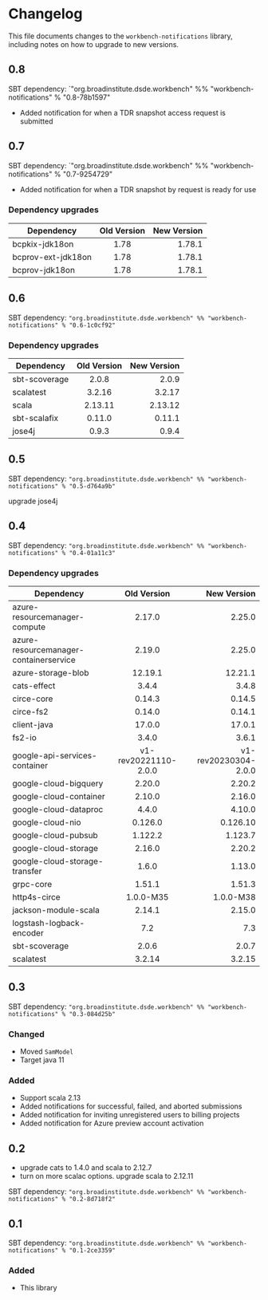 # Changelog

This file documents changes to the `workbench-notifications` library, including notes on how to upgrade to new versions.

## 0.8

SBT dependency: `"org.broadinstitute.dsde.workbench" %% "workbench-notifications" % "0.8-78b1597"

- Added notification for when a TDR snapshot access request is submitted

## 0.7

SBT dependency: `"org.broadinstitute.dsde.workbench" %% "workbench-notifications" % "0.7-9254729"

- Added notification for when a TDR snapshot by request is ready for use

### Dependency upgrades
| Dependency         | Old Version | New Version |
|--------------------|:-----------:|------------:|
| bcpkix-jdk18on     |    1.78     |      1.78.1 |
| bcprov-ext-jdk18on |    1.78     |      1.78.1 |
| bcprov-jdk18on     |    1.78     |      1.78.1 |

## 0.6

SBT dependency: `"org.broadinstitute.dsde.workbench" %% "workbench-notifications" % "0.6-1c0cf92"`

### Dependency upgrades
| Dependency   | Old Version | New Version |
|----------|:-----------:|------------:|
| sbt-scoverage |    2.0.8    |       2.0.9 |
| scalatest |   3.2.16    |      3.2.17 |
| scala       |   2.13.11   |     2.13.12 |
| sbt-scalafix       |   0.11.0    |      0.11.1 |
| jose4j      |    0.9.3    |       0.9.4 |

## 0.5

SBT dependency: `"org.broadinstitute.dsde.workbench" %% "workbench-notifications" % "0.5-d764a9b"`

upgrade jose4j

## 0.4

SBT dependency: `"org.broadinstitute.dsde.workbench" %% "workbench-notifications" % "0.4-01a11c3"`

### Dependency upgrades
| Dependency   |      Old Version      |          New Version |
|----------|:-------------:|---------------------:|
| azure-resourcemanager-compute |  2.17.0 |               2.25.0 |
| azure-resourcemanager-containerservice |  2.19.0 |               2.25.0 |
| azure-storage-blob |  12.19.1 |              12.21.1 |
| cats-effect |  3.4.4 |                3.4.8 |
| circe-core |  0.14.3 |               0.14.5 |
| circe-fs2 |  0.14.0 |               0.14.1 |
| client-java |  17.0.0 |               17.0.1 |
| fs2-io |  3.4.0 |                3.6.1 |
| google-api-services-container |  v1-rev20221110-2.0.0 | v1-rev20230304-2.0.0 |
| google-cloud-bigquery |  2.20.0 |               2.20.2 |
| google-cloud-container |  2.10.0 |               2.16.0 |
| google-cloud-dataproc |  4.4.0 |               4.10.0 |
| google-cloud-nio |  0.126.0 |             0.126.10 |
| google-cloud-pubsub |  1.122.2 |              1.123.7 |
| google-cloud-storage |  2.16.0 |               2.20.2 |
| google-cloud-storage-transfer |  1.6.0 |               1.13.0 |
| grpc-core |  1.51.1 |               1.51.3 |
| http4s-circe |  1.0.0-M35 |            1.0.0-M38 |
| jackson-module-scala |  2.14.1 |               2.15.0 |
| logstash-logback-encoder |  7.2 |                  7.3 |
| sbt-scoverage |  2.0.6 |                2.0.7 |
| scalatest |  3.2.14 |               3.2.15 |

## 0.3

SBT dependency: `"org.broadinstitute.dsde.workbench" %% "workbench-notifications" % "0.3-084d25b"`

### Changed
- Moved `SamModel`
- Target java 11

### Added
- Support scala 2.13
- Added notifications for successful, failed, and aborted submissions
- Added notification for inviting unregistered users to billing projects
- Added notification for Azure preview account activation

## 0.2
- upgrade cats to 1.4.0 and scala to 2.12.7
- turn on more scalac options. upgrade scala to 2.12.11

SBT dependency: `"org.broadinstitute.dsde.workbench" %% "workbench-notifications" % "0.2-8d718f2"`

## 0.1

SBT dependency: `"org.broadinstitute.dsde.workbench" %% "workbench-notifications" % "0.1-2ce3359"`

### Added

- This library
